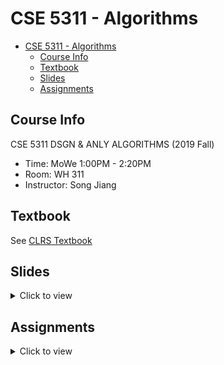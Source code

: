 # CSE 5311 - Algorithms

- [CSE 5311 - Algorithms](#cse-5311---algorithms)
  - [Course Info](#course-info)
  - [Textbook](#textbook)
  - [Slides](#slides)
  - [Assignments](#assignments)

## Course Info

CSE 5311 DSGN & ANLY ALGORITHMS (2019 Fall)

- Time: MoWe 1:00PM - 2:20PM
- Room: WH 311
- Instructor: Song Jiang

## Textbook

See [CLRS Textbook](Textbook/CLRS-Textbook.pdf)

## Slides

<details>
<summary>Click to view</summary>

- [Lecture 1](Slides/Lecture-1.pdf)
- [Lecture 2](Slides/Lecture-2.pdf)
- [Lecture 3](Slides/Lecture-3.pdf)
- [Lecture 4](Slides/Lecture-4.pdf)
- [Lecture 5](Slides/Lecture-5.pdf)
- [Lecture 6](Slides/Lecture-6.pdf)
- [Lecture 7](Slides/Lecture-7.pdf)
- [Lecture 8](Slides/Lecture-8.pdf)
- [Lecture 9](Slides/Lecture-9.pdf)
- [Lecture 10](Slides/Lecture-10.pdf)
- [Lecture 11](Slides/Lecture-11.pdf)
- [Lecture 12](Slides/Lecture-12.pdf)
- [Lecture 13](Slides/Lecture-13.pdf)
- [Lecture 14](Slides/Lecture-14.pdf)
- [Lecture 15](Slides/Lecture-15.pdf)
- [Lecture 16](Slides/Lecture-16.pdf)

</details>

## Assignments

<details>
<summary>Click to view</summary>

- [Assignments 1](Assignments/01/)
- [Assignments 2](Assignments/02/)
- [Assignments 3](Assignments/03/)
- [Assignments 4](Assignments/04/)
- [Assignments 5](Assignments/05/)
- [Assignments 6](Assignments/06/)
- [Assignments 7](Assignments/07/)
- [Assignments 8](Assignments/08/)

</details>
